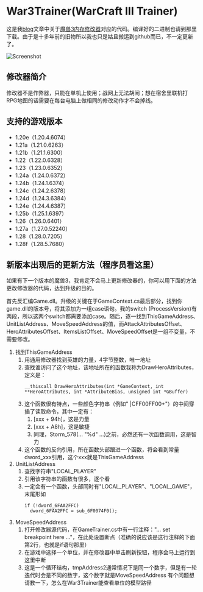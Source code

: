 # War3Trainer(WarCraft III Trainer)

这是我[blog](http://tctianchi.duapp.com/)文章中关于[魔兽3内存修改器](http://tctianchi.duapp.com/archives/tag/%E9%AD%94%E5%85%BD3)对应的代码。编译好的二进制也请到那里下载。由于是十多年前的旧物所以我也只是姑且搬运到github而已，不一定更新了。

![Screenshot](https://raw.githubusercontent.com/tctianchi/War3Trainer/master/Screenshot.png)

## 修改器简介
修改器不是作弊器，只能在单机上使用；战网上无法胡闹；想在宿舍里联机打RPG地图的话需要在每台电脑上做相同的修改动作才不会掉线。

## 支持的游戏版本
* 1.20e（1.20.4.6074）
* 1.21a（1.21.0.6263）
* 1.21b（1.21.1.6300）
* 1.22（1.22.0.6328）
* 1.23（1.23.0.6352）
* 1.24a（1.24.0.6372）
* 1.24b（1.24.1.6374）
* 1.24c（1.24.2.6378）
* 1.24d（1.24.3.6384）
* 1.24e（1.24.4.6387）
* 1.25b（1.25.1.6397）
* 1.26（1.26.0.6401）
* 1.27a（1.27.0.52240）
* 1.28（1.28.0.7205）
* 1.28f（1.28.5.7680）

## 新版本出现后的更新方法（程序员看这里）
如果有下一个版本的魔兽3，我肯定不会马上更新修改器的，你可以用下面的方法更改修改器的代码，达到升级的目的。

首先反汇编Game.dll。升级的关键在于GameContext.cs最后部分，找到你game.dll的版本号，将其添加为一组case语句。我的switch (ProcessVersion)有两段，所以这两个switch都需要添加case。随后，逐一找到ThisGameAddress、UnitListAddress、MoveSpeedAddress的值，而AttackAttributesOffset、HeroAttributesOffset、ItemsListOffset、MoveSpeedOffset是一组不变量，不需要修改。

1. 找到ThisGameAddress
    1. 用通用修改器找到英雄的力量，4字节整数，唯一地址
    2. 查找谁访问了这个地址，该地址所在的函数我称为DrawHeroAttributes，定义是：
        ```
        __thiscall DrawHeroAttributes(int *GameContext, int **HeroAttributes, int *AttributeBias, unsigned int *GBuffer)
        ```
    3. 这个函数很有特点，一些颜色字符串（例如" |CFF00FF00+"）的中间穿插了读取命令，其中一定有：
        1. [xxx + 94h]，这是力量
        2. [xxx + A8h]，这是敏捷
        3. 同理，Storm_578(… "%d" …)之前，必然还有一次函数调用，这是智力
    4. 这个函数的反向引用，所在函数头部跟进一个函数，将会看到常量dword_xxx引用，这个xxx就是ThisGameAddress
2. UnitListAddress
    1. 查找字符串"LOCAL_PLAYER"
    2. 引用该字符串的函数有很多，逐个看
    3. 一定会有一个函数，头部同时有"LOCAL_PLAYER"、"LOCAL_GAME"，末尾形如
        ```
       if (!dword_6FAA2FFC)
          dword_6FAA2FFC = sub_6F0074F0();
        ```
3. MoveSpeedAddress
    1. 打开修改器源代码，在GameTrainer.cs中有一行注释："… set breakpoint here …"，在此处设置断点（准确的说应该是这行注释的下面第2行，也就是if语句那里）
    2. 在游戏中选择一个单位，并在修改器中单击刷新按钮，程序会马上运行到这里中断
    3. 这是一个循环结构，tmpAddress2通常情况下是同一个数字，但是有一轮迭代时会是不同的数字，这个数字就是MoveSpeedAddress
有个问题想请教一下，怎么在War3Trainer能查看单位的模型路径
